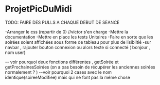# ProjetPicDuMidi

TODO: FAIRE DES PULLS A CHAQUE DEBUT DE SEANCE

-Arranger le css (repartir de 0) //victor s'en charge
-Mettre la documentation
-Mettre en place les tests Unitaires
-Faire en sorte que les soirées soient affichées sous forme de tableau pour plus de lisibiltié
-sur navbar , rajouter bouton connexion ou alors texte si connecté ( bonjour , nom user)

-- voir pourquoi deux fonctions différentes , getSoirée et getProchainesSoirées (on a pas besoin de récupérer les anciennes soirées normalement ? )
--voir pourquoi 2 cases avec le nom identique(soireeModifiee) mais qui ne font pas la même chose
